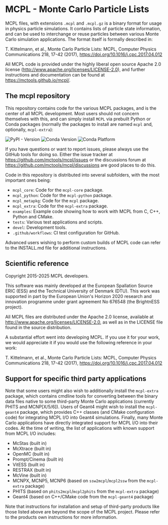 MCPL - Monte Carlo Particle Lists
=================================

MCPL files, with extensions `.mcpl` and `.mcpl.gz` is a binary format for usage
in physics particle simulations. It contains lists of particle state
information, and can be used to interchange or reuse particles between various
Monte Carlo simulation applications. The format itself is formally described in:

   T. Kittelmann, et al., Monte Carlo Particle Lists: MCPL, Computer Physics
   Communications 218, 17-42 (2017), https://doi.org/10.1016/j.cpc.2017.04.012

All MCPL code is provided under the highly liberal open source Apache 2.0
license (http://www.apache.org/licenses/LICENSE-2.0), and further instructions
and documentation can be found at https://mctools.github.io/mcpl/.



The mcpl repository
-------------------

This repository contains code for the various MCPL packages, and is the center
of all MCPL development. Most users should not concern themselves with this, and
can simply install `MCPL` via prebuilt Python or Conda packages (normally the
packages to install are named `mcpl` and, optionally, `mcpl-extra`):

![PyPI - Version](https://img.shields.io/pypi/v/mcpl)
![Conda Version](https://img.shields.io/conda/vn/conda-forge/mcpl)
![Conda Platform](https://img.shields.io/conda/pn/conda-forge/mcpl-core)

If you have questions or want to report issues, please always use the GitHub
tools for doing so. Either the issue tracker at
https://github.com/mctools/mcpl/issues or the discussions forum at
https://github.com/mctools/mcpl/discussions are good places to do this.

Code in this repository is distributed into several subfolders, with the most
important ones being:

- `mcpl_core`: Code for the `mcpl-core` package.
- `mcpl_python`: Code for the `mcpl-python` package.
- `mcpl_metapkg`: Code for the `mcpl` package.
- `mcpl_extra`: Code for the `mcpl-extra` package.
- `examples`: Example code showing how to work with MCPL from C, C++, Python
  and CMake.
- `tests`: Various test applications and scripts.
- `devel`: Development tools.
- `.github/workflows`: CI test configuration for GitHub.

Advanced users wishing to perform custom builds of MCPL code can refer to the
INSTALL.md file for additional instructions.



Scientific reference
--------------------

Copyright 2015-2025 MCPL developers.

This software was mainly developed at the European Spallation Source ERIC (ESS)
and the Technical University of Denmark (DTU). This work was supported in part
by the European Union's Horizon 2020 research and innovation programme under
grant agreement No 676548 (the BrightnESS project).

All MCPL files are distributed under the Apache 2.0 license, available at
http://www.apache.org/licenses/LICENSE-2.0, as well as in the LICENSE file found
in the source distribution.

A substantial effort went into developing MCPL. If you use it for your work, we
would appreciate it if you would use the following reference in your work:

   T. Kittelmann, et al., Monte Carlo Particle Lists: MCPL, Computer Physics
   Communications 218, 17-42 (2017), https://doi.org/10.1016/j.cpc.2017.04.012



Support for specific third party applications
---------------------------------------------

Note that some users might also wish to additionally install the `mcpl-extra`
package, which contains cmdline tools for converting between the binary data
files native to some third-party Monte Carlo applications (currently PHITS and
MCNP[X/5/6]). Users of Geant4 might wish to install the `mcpl-geant4` package,
which provides C++ classes (and CMake configuration code) for integrating MCPL
I/O into Geant4 simulations. Finally, many Monte Carlo applications have
directly integrated support for MCPL I/O into their codes. At the time of
writing, the list of applications with known support from MCPL I/O includes:

* McStas (built in)
* McXtrace (built in)
* OpenMC (built in)
* Prompt/Cinema (built in)
* VitESS (built in)
* RESTRAX (built in)
* McVine (built in)
* MCNPX, MCNP5, MCNP6 (based on `ssw2mcpl`/`mcpl2ssw` from the `mcpl-extra` package)
* PHITS (based on `phits2mcpl`/`mcpl2phits` from the `mcpl-extra` package)
* Geant4 (based on C++/CMake code from the `mcpl-geant4` package)

Note that instructions for installation and setup of third-party products like
those listed above are beyond the scope of the MCPL project. Please refer to the
products own instructions for more information.

